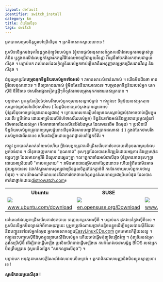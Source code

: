 ```yaml
---
layout: default
identifier: switch_install
category: km
title: ដំ​ឡើង​​លីនុច
tags: switch
---
```


​អ្នក​បាន​​សម្រេច​ចិត្ត​​ប្តូរ​ទៅ​ប្រើ​លីនុច ។ អ្នក​មិន​សោក​ស្តាយ​​នោះ​ទេ​​ !

ប្រសិន​បើ​អ្នក​ចង់​​ទុកវីនដូ​ក្នុង​​កុំព្យូទ័រ​របស់​អ្នក (​ខ្ញុំបាន​ផ្តល់​អនុសាសន៍
​ក្នុង​ករណី​​ដែល​​អ្នក​អាច​ផ្លាស់​ប្តូរគំនិត​ ឬ​ក្នុង​ករណី​​ដែល​អ្នក​ស្វែងរក​កម្មវិធី​​ដែល​​អាច​ប្រើ​ជាមួយ​វីនដូ)
វីន​ដូ​នឹង​ចែក​រំលែកថាស​ជាមួយ​លីនុច ។
បន្ទាប់​មក រាល់​ពេល​ដែល​​​កុំព្យូទ័រ​របស់អ្នក​ចាប់ផ្ដើម​​ វានឹង​អនុញ្ញាត​ឲ្យ​អ្នក​ជ្រើស​រវាង​វីនដូ​ និង​លីនុច ។

ដំបូង​អ្នក​គួរ​តែ<b>បម្រុងទុក​ទិន្នន័យរបស់​អ្នក​ទាំងអស់</b> ។ វា​មាន​សារៈសំខាន់​ណាស់ ។
យើង​មិន​ដឹង​ថា​ មាន​អ្វី​ដែល​ខុសនោះ​ទេ​ ។​ ពិត​ប្រាកដ​ណាស់​ ខ្ញុំ​មិនមែននិយាយលេងទេ​​ ។​
បម្រុង​ទុក​ទិន្នន័យរបស់​អ្នក​ យក​ស៊ីឌី​ ឌីវីឌី​ទទេ ថាស​រឹងផ្សេង​ទៀត 
 ​ឬ​អ្វី​ៗ​ក៏​ឲ្យ​តែ​អាច​បម្រុង​ទុក​​​ការងារ​របស់​អ្នក​បាន ។ 

 បន្ទាប់​មក ​អ្នក​គួរតែរៀបចំ​​​​ថាស​រឹង​​របស់​អ្នក​ឲ្យ​មាន​សណ្ដាប់ធ្នាប់​​ ។ ឥឡូវនេះ ទិន្នន័យ​របស់​អ្នក​ 
​គ្មាន​សណ្ដាប់​ធ្នាប់​នៅ​លើ​ថាស​រឹង​ទេ​ ( វីនដូ​មិនអាច​គ្រប់គ្រង​បាន​​ល្អ​​នោះទេ  
ប៉ុន្តែ​លីនុច​អាច​​គ្រប់គ្រង​បាន​​ល្អ​​ជាង​) ។ ក្រោយ​ពេលការ​រៀបចំ​ឲ្យ​មាន​សណ្ដាប់ធ្នាប់​ (វា​អាច​ចាប់​ផ្តើម​​ក្នុង​រយៈ​ពីរ ឬ​​បី​ម៉ោង​ ដោយ​អាស្រ័យ​លើ​ទំហំ​ថាស​​​រឹង​របស់​អ្នក)
ទិន្នន័យ​ទាំង​អស់​នឹង​​ត្រូវ​បានប្រមូល​​ផ្ដុំ​នៅ​ដើម​​ថាស​រឹង​របស់​អ្នក (គិត​ថា​វា​ជា​​កាសែត​លីនេអ៊ែរវែង​មួយ
 ដែល​មាន​​​ដើម​​ និង​ចុង) ។ ប្រសិនបើ​ទិន្នន័យ​របស់​​អ្នក​​ត្រូវ​បាន​ប្រមូល​​ផ្ដុំនោះ​ លីនុចមិន​មានបញ្ហា​(ពិត​ប្រាកដ​ណាស់​ :) ) ក្នុង​បំបែក​​​​ថាសរឹង​របស់​អ្នក​ជា​ពីរ​នោះ​ទេ ហើយ​ដំឡើង​​ដោយ​ខ្លួន​វា​ផ្ទាល់​នៅ​ផ្នែក​ទីពីរ ។ 

ឥឡូវ អ្នក​​បាន​​​កំណត់​ទាំង​អស់​​ហើយ ​អ្វី​​ដែល​អ្នក​ត្រូវ​ការ ​គឺ​​​​ជ្រើសរើស​ការ​ចែកចាយ​លីនុច​ណាមួយដែល​អ្នក​ចង់បាន​​ ។
លីនុច​​ចេញ​មក​មាន​ "គុណភាព​" ខុសៗ​​គ្នា​​ ដែល​បាន​​អភិវឌ្ឍន៍​ដោយ​​អង្គការ​ និង​ក្រុមហ៊ុនផ្សេងៗ​គ្នា​ ដែល​មាន​កម្មវិធី​ និង​​រូបរាង​ផ្សេងៗគ្នា ។ល។ ​ពួកវា​ទាំងអស់​ជា​​លីនុច​​ 
​ប៉ុន្តែ​​មាន​ភាព​ខុសៗ​គ្នា​ ដោយ​អាស្រ័យ​លើ​​ "ការ​បក​ស្រាយ" ។ វា​មិនមានជា​ជម្រើស​ជាក់ស្តែង​នោះ​ទេ
ហើយ​​​ខ្ញុំ​ពិត​ជា​មិន​អាច​​ជួយ​អ្នក​បាន​ទេ​ (ជាក់​ស្ដែង​ មាន​មនុស្ស​ជាច្រើន​ចូលចិត្តជជែក​គ្នា​អំពី​
​​​ការ​ចែកចាយ​របស់​ពួកគេ​ថា​ល្អបំផុត) ។ 
ទោះ​យ៉ាង​ណា​ក៏ដោយ​ នេះ​គឺ​ជា​​កា​រចែកចាយ​ចំនួន​បួន​ដែល​មាន​ប្រជា​ប្រិយ​បំផុត ដែលបាន​​ចាត់​ជា​ថ្នាក់​ដោយ<a 
href="http://www.distrowatch.com">distrowatch.com</a>៖

<table cols="4">
<tr>
<th>Ubuntu</th>
<th>SUSE</th>
<th>Mandriva</th>
<th>Fedora</th>
</tr>

<tr>
<td><a href="/img/ubuntu.png"><img src="/img/ubuntu_thumbnail.png"
/></a></td>
<td><a href="/img/suse.png"><img src="/img/suse_thumbnail.png"
/></a></td>
<td><a href="/img/mandriva.png"><img 
src="/img/mandriva_thumbnail.png"
/></a></td>
<td><a href="/img/fedora.png"><img src="/img/fedora_thumbnail.png"
/></a></td>

</tr>

<tr>
<td><a
href="http://www.ubuntu.com/download">www.ubuntu.com/download</a></td>
<td><a
href="http://en.opensuse.org/Download">en.opensuse.org/Download</a></td>
<td><a
href="http://wwwandriva.com/en/download/free">www.mandriva.com/en/download/free</a></td>
<td><a
href="http://fedora.redhat.com/Download/">fedora.redhat.com/Download/</a></td>
</tr>

</table>

 នៅ​ពេល​ដែល​អ្នក​ជ្រើស​រើស​ការ​ចែកចាយ​ ទាញយករូបភាព​ស៊ី​ឌី ។​ 
បន្ទាប់​មក​ ដុត​វា​​ទៅ​ក្នុង​​ស៊ី​ឌី​ទទេ ។ ប្រសិន​បើ​អ្នក​មិន​ច្បាស់​អំពី​ការ​​​អនុវត្ត​នេះ ឬ​​អ្នក​​ត្រូវ​ចំណាយ​ប្រាក់​បន្តិច​បន្តួច​ ដើម្បី​ទទួល​បាន​ស៊ីឌី​​ដែល​នឹង​បញ្ជូន​ទៅ​ដល់​អ្នក​តែ​ម្ដង អ្នក​អាចសាកល្បង​
 <a href="http://www.easylinuxcds.com">EasyLinuxCDs.com</a> ពួក​គេ​មាន​កិត្តិយសល្អ ។
ឥឡូវ​នេះ​បញ្ចូល​​​ស៊ីឌី​ដំបូង​​​​ក្នុង​ដ្រាយ​ស៊ី​ឌីរបស់​អ្នក​ ហើយ​​ចាប់ផ្ដើម​កុំព្យូទ័រ​​ឡើង​វិញ ។
កុំព្យូទ័រ​របស់​អ្នក​គួរតែ​ប្រើ​ស៊ីឌី ដើម្បី​ចាប់​ផ្តើម​​​ឡើង ប្រសិន​បើ​​វា​ចាប់ផ្ដើម​ឡើង​ទេ​ 
 ការ​កំណត់​រចនាសម្ព័ន្ធ BIOS របស់​អ្នក​មិន​ត្រឹមត្រូវ​ទេ​ (សូម​មើល​​ផ្នែក "សាក​​ល្បង​លីនុច​") ។ 

 បន្ទាប់​មក​ អនុវត្ត​តាម​​សេចក្ដី​ណែនាំ​​ដែល​​មាន​​លើ​អេក្រង់​ ៖ ពួក​វា​ពិត​ជា​សាមញ្ញា​​ 
និង​មិន​ស្មុគស្មាញ​នោះ​ទេ !

<b> សូម​រីករាយ​​មួយ​លីនុច !</b>

